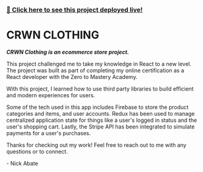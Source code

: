 ### [🔗 Click here to see this project deployed live!](https://nick-abate-ecommerce-app.netlify.app/)

# CRWN CLOTHING

**_CRWN Clothing is an ecommerce store project._**

This project challenged me to take my knowledge in React to a new level. The project was built as part of completing my online certification as a React developer with the Zero to Mastery Academy.

With this project, I learned how to use third party libraries to build efficient and modern experiences for users.

Some of the tech used in this app includes Firebase to store the product categories and items, and user accounts. Redux has been used to manage centralized application state for things like a user's logged in status and the user's shopping cart. Lastly, the Stripe API has been integrated to simulate payments for a user's purchases.

Thanks for checking out my work! Feel free to reach out to me with any questions or to connect.

\- Nick Abate
